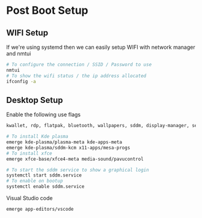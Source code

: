 # Post Boot Setup

## WIFI Setup

If we're using systemd then we can easily setup WIFI with network manager and nmtui
```bash
# To configure the connection / SSID / Password to use
nmtui
# To show the wifi status / the ip address allocated
ifconfig -a
```




## Desktop Setup

Enable the following use flags
```bash
kwallet, rdp, flatpak, bluetooth, wallpapers, sddm, display-manager, server
```

```bash
# To install Kde plasma
emerge kde-plasma/plasma-meta kde-apps-meta
emerge kde-plasma/sddm-kcm x11-apps/mesa-progs
# To install xfce
emerge xfce-base/xfce4-meta media-sound/pavucontrol
```


```bash
# To start the sddm service to show a graphical login
systemctl start sddm.service
# To enable on bootup
systemctl enable sddm.service
```

Visual Studio code
```bash
emerge app-editors/vscode
```